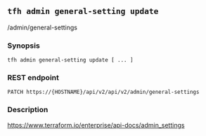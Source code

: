 ## `tfh admin general-setting update`

/admin/general-settings

### Synopsis

    tfh admin general-setting update [ ... ]

### REST endpoint

    PATCH https://{HOSTNAME}/api/v2/api/v2/admin/general-settings

### Description

https://www.terraform.io/enterprise/api-docs/admin_settings

